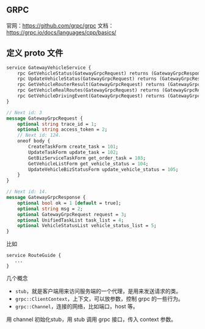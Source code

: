 ## GRPC
官网：https://github.com/grpc/grpc
文档：https://grpc.io/docs/languages/cpp/basics/


## 定义 proto 文件
```proto
service GatewayVehicleService {
    rpc GetVehicleStatus(GatewayGrpcRequest) returns (GatewayGrpcResponse) {}
    rpc UpdateVehicleStatus(GatewayGrpcRequest) returns (GatewayGrpcResponse) {}
    rpc GetVehicleRouterResult(GatewayGrpcRequest) returns (GatewayGrpcResponse) {}
    rpc GetVehicleRealRoutes(GatewayGrpcRequest) returns (GatewayGrpcResponse) {}
    rpc GetVehicleDrivingEvent(GatewayGrpcRequest) returns (GatewayGrpcResponse) {}
}

// Next id: 3
message GatewayGrpcRequest {
    optional string trace_id = 1;
    optional string access_token = 2;
    // Next id: 124.
    oneof body {
        CreateTaskForm create_task = 101;
        UpdateTaskForm update_task = 102;
        GetBizServiceTaskForm get_order_task = 103;
        GetVehicleListForm get_vehicle_status = 104;
        UpdateVehicleBizStatusForm update_vehicle_status = 105;
    }
}

// Next id: 14.
message GatewayGrpcResponse {
    optional bool ok = 1 [default = true];
    optional string msg = 2;
    optional GatewayGrpcRequest request = 3;
    optional UnifiedTaskList task_list = 4;
    optional VehicleStatusList vehicle_status_list = 5;
}

```
比如
```
service RouteGuide {
   ...
}
```
几个概念
- `stub`，就是客户端用来访问服务端的一个代理，是用来发送请求的类。
- `grpc::ClientContext`，上下文，可以放参数，控制 grpc 的一些行为。
- `grpc::Channel`，连接的网络，比如端口，host 等。

用 channel 初始化stub，用 stub 调用 grpc 接口，传入 context 参数。
